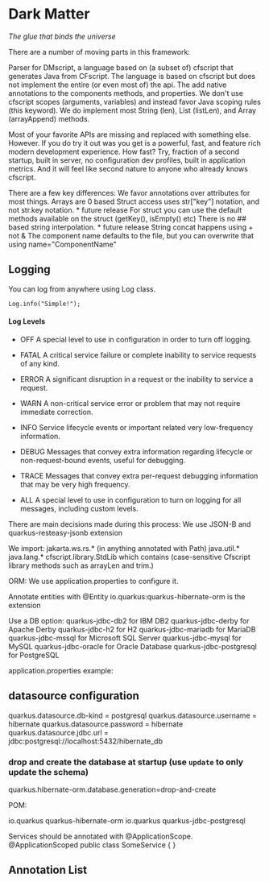
# Dark Matter
_The glue that binds the universe_

There are a number of moving parts in this framework:

Parser for DMscript, a language based on (a subset of) cfscript that generates Java from CFscript.
The language is based on cfscript but does not
implement the entire (or even most of) the api.
The add native annotations to the components
methods, and properties. We don't use cfscript scopes (arguments, variables)
and instead favor Java scoping rules (this keyword).
We do implement most String (len), List (listLen), and Array (arrayAppend) methods.

Most of your favorite APIs are missing and replaced with something else.
However. If you do try it out was you get is a powerful, fast, and feature rich
modern development experience. How fast? Try, fraction of a second startup, built in
server, no configuration dev profiles, built in application metrics. And it will
feel like second nature to anyone who already knows cfscript.

There are a few key differences:
We favor annotations over attributes for most things.
Arrays are 0 based
Struct access uses str["key"] notation, and not str.key notation.  * future release
For struct you can use the default methods available on the struct (getKey(), isEmpty() etc)
There is no ## based string interpolation. * future release
String concat happens using + not &
The component name defaults to the file, but you can overwrite that using name="ComponentName"

## Logging
You can log from anywhere using Log class.

` Log.info("Simple!"); `

#### Log Levels
* OFF
A special level to use in configuration in order to turn off logging.

* FATAL
A critical service failure or complete inability to service requests of any kind.

* ERROR
A significant disruption in a request or the inability to service a request.

* WARN
A non-critical service error or problem that may not require immediate correction.

* INFO
Service lifecycle events or important related very low-frequency information.

* DEBUG
Messages that convey extra information regarding lifecycle or non-request-bound events, useful for debugging.

* TRACE
Messages that convey extra per-request debugging information that may be very high frequency.

* ALL
A special level to use in configuration to turn on logging for all messages, including custom levels.


There are main decisions made during this process:
We use JSON-B and quarkus-resteasy-jsonb extension

We import:
jakarta.ws.rs.* (in anything annotated with Path)
java.util.* 
java.lang.*
cfscript.library.StdLib which contains (case-sensitive Cfscript library methods such as arrayLen and trim.)

ORM:
We use application.properties to configure it.


Annotate entities with @Entity
io.quarkus:quarkus-hibernate-orm is the extension

Use a DB option:
quarkus-jdbc-db2 for IBM DB2
quarkus-jdbc-derby for Apache Derby
quarkus-jdbc-h2 for H2
quarkus-jdbc-mariadb for MariaDB
quarkus-jdbc-mssql for Microsoft SQL Server
quarkus-jdbc-mysql for MySQL
quarkus-jdbc-oracle for Oracle Database
quarkus-jdbc-postgresql for PostgreSQL

application.properties example:
## datasource configuration
quarkus.datasource.db-kind = postgresql
quarkus.datasource.username = hibernate
quarkus.datasource.password = hibernate
quarkus.datasource.jdbc.url = jdbc:postgresql://localhost:5432/hibernate_db

### drop and create the database at startup (use `update` to only update the schema)
quarkus.hibernate-orm.database.generation=drop-and-create

POM:
<!-- Hibernate ORM specific dependencies -->
<dependency>
    <groupId>io.quarkus</groupId>
    <artifactId>quarkus-hibernate-orm</artifactId>
</dependency>

<!-- JDBC driver dependencies -->
<dependency>
    <groupId>io.quarkus</groupId>
    <artifactId>quarkus-jdbc-postgresql</artifactId>
</dependency>


Services should be annotated with @ApplicationScope.
@ApplicationScoped
public class SomeService { }

## Annotation List



